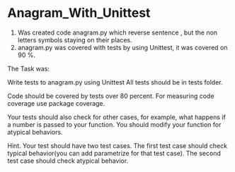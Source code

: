 # Anagram_With_Unittest
1. Was created code anagram.py which reverse sentence , but the non letters symbols staying on their places.
2. anagram.py was covered with tests by using Unittest, it was covered on 90 %.

The Task was:

Write tests to anagram.py using Unittest All tests should be in tests folder.

Code should be covered by tests over 80 percent. For measuring code coverage use package coverage.

Your tests should also check for other cases, for example, what happens if a number is passed to your function. You should modify your function for atypical behaviors.

Hint. Your test should have two test cases. The first test case should check typical behavior(you can add parametrize for that test case). The second test case should check atypical behavior.
